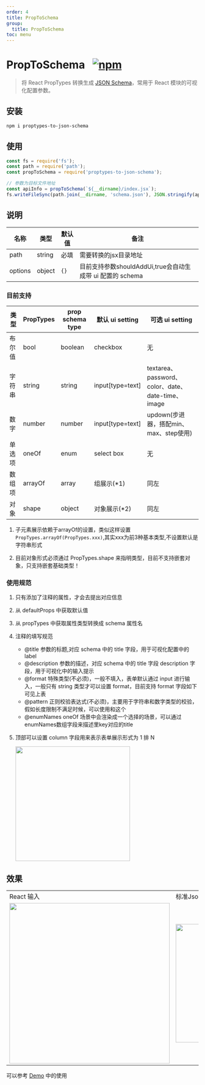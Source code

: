 ```yaml
---
order: 4
title: PropToSchema
group:
  title: PropToSchema
toc: menu
---
```


# PropToSchema   &nbsp;&nbsp;[![npm](https://img.shields.io/npm/v/proptypes-to-json-schema.svg?maxAge=3600&style=flat-square)](https://www.npmjs.com/package/proptypes-to-json-schema?_blank)

> 将 React PropTypes 转换生成 [JSON Schema](https://spacetelescope.github.io/understanding-json-schema/index.html)，常用于 React 模块的可视化配置参数。

## 安装

``` sh
npm i proptypes-to-json-schema
```

## 使用

``` js
const fs = require('fs');
const path = require('path');
const propToSchema = require('proptypes-to-json-schema');

// 参数为目标文件地址
const apiInfo = propToSchema(`${__dirname}/index.jsx`);
fs.writeFileSync(path.join(__dirname, 'schema.json'), JSON.stringify(apiInfo, null, 2));
```

## 说明

| 名称 | 类型 | 默认值 | 备注 |
| --- | --- | --- | --- |
| path | string | 必填 | 需要转换的jsx目录地址 |
| options | object | `{}` | 目前支持参数shouldAddUi,true会自动生成带 ui 配置的 schema |

### 目前支持

| 类型 | PropTypes | prop schema type  | 默认 ui setting  | 可选 ui setting |
| --- | --- | --- | --- | --- |
| 布尔值 | bool | boolean | checkbox | 无 |
| 字符串 | string | string | input[type=text] | textarea、password、color、date、date-time、image |
| 数字 | number | number | input[type=text] | updown(步进器，搭配min、max、step使用) |
| 单选项 | oneOf | enum | select box | 无 |
| 数组项 | arrayOf | array | 组展示(*1) | 同左 |
| 对象 | shape | object | 对象展示(*2) | 同左 |


1. 子元素展示依赖于arrayOf的设置，类似这样设置 `PropTypes.arrayOf(PropTypes.xxx)`,其实xxx为前3种基本类型,不设置默认是字符串形式

2. 目前对象形式必须通过 PropTypes.shape 来指明类型，目前不支持嵌套对象，只支持嵌套基础类型！


### 使用规范

1. 只有添加了注释的属性，才会去提出对应信息
2. 从 defaultProps 中获取默认值
3. 从 propTypes 中获取属性类型转换成 schema 属性名
4. 注释的填写规范
   - @title 参数的标题,对应 schema 中的 title 字段，用于可视化配置中的 label
   - @description 参数的描述，对应 schema 中的 title 字段 description 字段，用于可视化中的输入提示
   - @format 特殊类型(不必须)，一般不填入，表单默认通过 input 进行输入，一般只有 string 类型才可以设置 format，目前支持 format 字段如下可见上表
   - @pattern 正则校验表达式(不必须)，主要用于字符串和数字类型的校验，假如长度限制不满足时候，可以使用和这个
   - @enumNames oneOf 场景中会渲染成一个选择的场景，可以通过enumNames数组字段来描述里key对应的title
5. 顶部可以设置 column 字段用来表示表单展示形式为 1 排 N

   <img src="https://img.alicdn.com/tfs/TB1ZoBaPNjaK1RjSZFAXXbdLFXa-1472-622.png" width="300"/>

## 效果

<table>
  <tr>
    <td>React 输入</td>
    <td>标准Json schema 输出</td>
    <td>带 Ui 配置的 schema 输出</td>
  </tr>
  <tr>
    <td>
      <img src="https://img.alicdn.com/tfs/TB1jVQFtuuSBuNjy1XcXXcYjFXa-1004-1310.png" width="420">
    </td>
    <td>
      <img src="https://gw.alicdn.com/tfs/TB14I0Rzx1YBuNjy1zcXXbNcXXa-862-1538.png" width="310">
    </td>
    <td>
      <img src="https://gw.alicdn.com/tfs/TB1r9QFwXmWBuNjSspdXXbugXXa-898-1460.png" width="340">
    </td>
  </tr>
</table>

可以参考 [Demo](https://github.com/alibaba/form-render/tree/master/tools/proptypes-to-json-schema/demo) 中的使用
